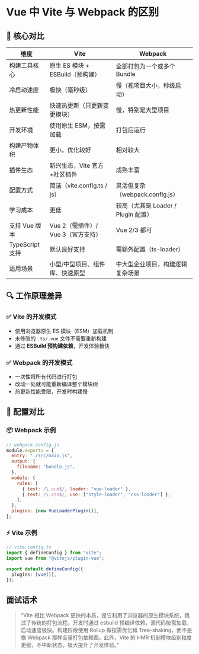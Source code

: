 # Vue 中 Vite 与 Webpack 的区别

## 🚀 核心对比

| 维度            | Vite                               | Webpack                             |
| --------------- | ---------------------------------- | ----------------------------------- |
| 构建工具核心    | 原生 ES 模块 + ESBuild（预构建）   | 全部打包为一个或多个 Bundle         |
| 冷启动速度      | 极快（毫秒级）                     | 慢（视项目大小，秒级启动）          |
| 热更新性能      | 快速热更新（只更新变更模块）       | 慢，特别是大型项目                  |
| 开发环境        | 使用原生 ESM，按需加载             | 打包后运行                          |
| 构建产物体积    | 更小，优化较好                     | 相对较大                            |
| 插件生态        | 新兴生态，Vite 官方+社区插件       | 成熟丰富                            |
| 配置方式        | 简洁（vite.config.ts / js）        | 灵活但复杂（webpack.config.js）     |
| 学习成本        | 更低                               | 较高（尤其是 Loader / Plugin 配置） |
| 支持 Vue 版本   | Vue 2（需插件）/ Vue 3（官方支持） | Vue 2/3 都可                        |
| TypeScript 支持 | 默认良好支持                       | 需额外配置（ts-loader）             |
| 适用场景        | 小型/中型项目、组件库、快速原型    | 中大型企业项目，构建逻辑复杂场景    |

## 🔍 工作原理差异

### ✅ Vite 的开发模式

- 使用浏览器原生 ES 模块（ESM）加载机制
- 未修改的 `.ts/.vue` 文件不需要重新构建
- 通过 **ESBuild 预构建依赖**，开发体验极快

### ✅ Webpack 的开发模式

- 一次性将所有代码进行打包
- 改动一处就可能重新编译整个模块树
- 热更新性能受限，开发时构建慢

## 🔧 配置对比

### 📦 Webpack 示例

```js
// webpack.config.js
module.exports = {
  entry: "./src/main.js",
  output: {
    filename: "bundle.js",
  },
  module: {
    rules: [
      { test: /\.vue$/, loader: "vue-loader" },
      { test: /\.css$/, use: ["style-loader", "css-loader"] },
    ],
  },
  plugins: [new VueLoaderPlugin()],
};
```

### ⚡️ Vite 示例

```ts
// vite.config.ts
import { defineConfig } from "vite";
import vue from "@vitejs/plugin-vue";

export default defineConfig({
  plugins: [vue()],
});
```

## 面试话术

> “Vite 相比 Webpack 更快的本质，是它利用了浏览器的原生模块系统，跳过了传统的打包流程。开发时通过 esbuild 预编译依赖，源代码按需加载，启动速度极快。构建阶段使用 Rollup 做按需优化和 Tree-shaking，而不是像 Webpack 那样全量打包依赖图。此外，Vite 的 HMR 机制模块级别粒度更细，不中断状态，极大提升了开发体验。”
